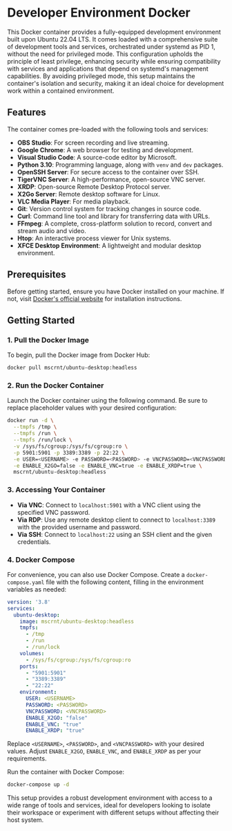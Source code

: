 # Developer Environment Docker

This Docker container provides a fully-equipped development environment built upon Ubuntu 22.04 LTS. It comes loaded with a comprehensive suite of development tools and services, orchestrated under systemd as PID 1, without the need for privileged mode. This configuration upholds the principle of least privilege, enhancing security while ensuring compatibility with services and applications that depend on systemd's management capabilities. By avoiding privileged mode, this setup maintains the container's isolation and security, making it an ideal choice for development work within a contained environment.

## Features

The container comes pre-loaded with the following tools and services:

- **OBS Studio**: For screen recording and live streaming.
- **Google Chrome**: A web browser for testing and development.
- **Visual Studio Code**: A source-code editor by Microsoft.
- **Python 3.10**: Programming language, along with `venv` and `dev` packages.
- **OpenSSH Server**: For secure access to the container over SSH.
- **TigerVNC Server**: A high-performance, open-source VNC server.
- **XRDP**: Open-source Remote Desktop Protocol server.
- **X2Go Server**: Remote desktop software for Linux.
- **VLC Media Player**: For media playback.
- **Git**: Version control system for tracking changes in source code.
- **Curl**: Command line tool and library for transferring data with URLs.
- **FFmpeg**: A complete, cross-platform solution to record, convert and stream audio and video.
- **Htop**: An interactive process viewer for Unix systems.
- **XFCE Desktop Environment**: A lightweight and modular desktop environment.

## Prerequisites

Before getting started, ensure you have Docker installed on your machine. If not, visit [Docker's official website](https://docs.docker.com/get-docker/) for installation instructions.

## Getting Started

### 1. Pull the Docker Image

To begin, pull the Docker image from Docker Hub:

```bash
docker pull mscrnt/ubuntu-desktop:headless
```

### 2. Run the Docker Container

Launch the Docker container using the following command. Be sure to replace placeholder values with your desired configuration:

```bash
docker run -d \
  --tmpfs /tmp \
  --tmpfs /run \
  --tmpfs /run/lock \
  -v /sys/fs/cgroup:/sys/fs/cgroup:ro \
  -p 5901:5901 -p 3389:3389 -p 22:22 \
  -e USER=<USERNAME> -e PASSWORD=<PASSWORD> -e VNCPASSWORD=<VNCPASSWORD> \
  -e ENABLE_X2GO=false -e ENABLE_VNC=true -e ENABLE_XRDP=true \
  mscrnt/ubuntu-desktop:headless
```

### 3. Accessing Your Container

- **Via VNC**: Connect to `localhost:5901` with a VNC client using the specified VNC password.
- **Via RDP**: Use any remote desktop client to connect to `localhost:3389` with the provided username and password.
- **Via SSH**: Connect to `localhost:22` using an SSH client and the given credentials.

### 4. Docker Compose

For convenience, you can also use Docker Compose. Create a `docker-compose.yaml` file with the following content, filling in the environment variables as needed:

```yaml
version: '3.8'
services:
  ubuntu-desktop:
    image: mscrnt/ubuntu-desktop:headless
    tmpfs:
      - /tmp
      - /run
      - /run/lock
    volumes:
      - /sys/fs/cgroup:/sys/fs/cgroup:ro
    ports:
      - "5901:5901"
      - "3389:3389"
      - "22:22"
    environment:
      USER: <USERNAME>
      PASSWORD: <PASSWORD>
      VNCPASSWORD: <VNCPASSWORD>
      ENABLE_X2GO: "false"
      ENABLE_VNC: "true"
      ENABLE_XRDP: "true"
```

Replace `<USERNAME>`, `<PASSWORD>`, and `<VNCPASSWORD>` with your desired values. Adjust `ENABLE_X2GO`, `ENABLE_VNC`, and `ENABLE_XRDP` as per your requirements.

Run the container with Docker Compose:

```bash
docker-compose up -d
```

This setup provides a robust development environment with access to a wide range of tools and services, ideal for developers looking to isolate their workspace or experiment with different setups without affecting their host system.